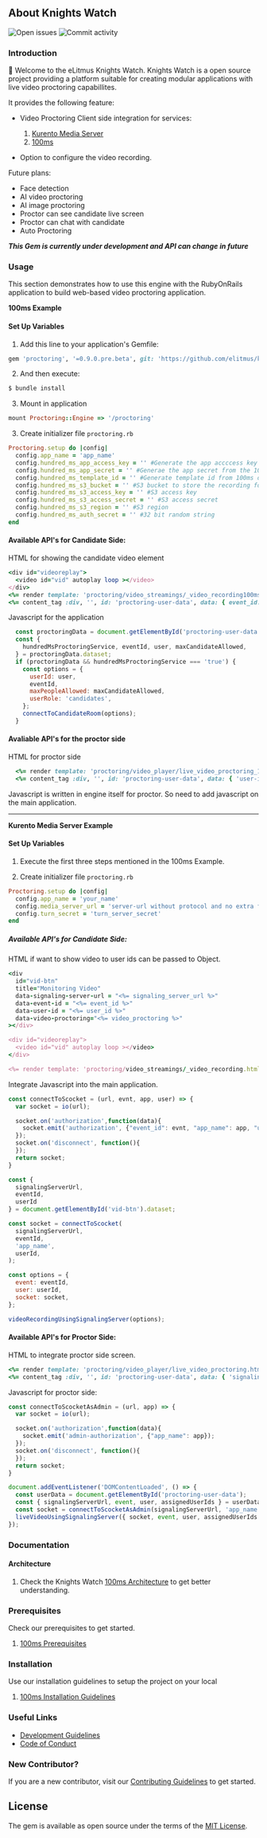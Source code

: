 ## About Knights Watch

![Open issues](https://img.shields.io/github/issues/elitmus/knights-watch)
![Commit activity](https://img.shields.io/github/commit-activity/m/elitmus/knights-watch)

### Introduction

:wave: Welcome to the eLitmus Knights Watch.  Knights Watch is a open source project providing a platform suitable for creating modular applications with live video proctoring capabillites. 

It provides the following feature:

* Video Proctoring Client side integration for services:
  
  1. [Kurento Media Server](https://www.kurento.org)
  2. [100ms](https://www.100ms.live/)

* Option to configure the video recording.

Future plans:

* Face detection
* AI video proctoring
* AI image proctoring
* Proctor can see candidate live screen
* Proctor can chat with candidate
* Auto Proctoring

***This Gem is currently under development and API can change in future***

### Usage

This section demonstrates how to use this engine with the RubyOnRails application to build web-based video proctoring application.

**100ms Example**

#### Set Up Variables

1. Add this line to your application's Gemfile:

```ruby
gem 'proctoring', '=0.9.0.pre.beta', git: 'https://github.com/elitmus/knights-watch.git'
```

2. And then execute:
```bash
$ bundle install
```

3. Mount in application

```ruby
mount Proctoring::Engine => '/proctoring'
```

3. Create initializer file `proctoring.rb`

```ruby
Proctoring.setup do |config|
  config.app_name = 'app_name'
  config.hundred_ms_app_access_key = '' #Generate the app accccess key from the 100ms dashboard
  config.hundred_ms_app_secret = '' #Generae the app secret from the 100ms dashboard
  config.hundred_ms_template_id = '' #Generate template id from 100ms dashboard
  config.hundred_ms_s3_bucket = '' #S3 bucket to store the recording fo candidates
  config.hundred_ms_s3_access_key = '' #S3 access key
  config.hundred_ms_s3_access_secret = '' #S3 access secret
  config.hundred_ms_s3_region = '' #S3 region
  config.hundred_ms_auth_secret = '' #32 bit random string
end
```

#### Available API's for Candidate Side:

HTML for showing the candidate video element

```ruby
<div id="videoreplay">
  <video id="vid" autoplay loop ></video>
</div>
<%= render template: 'proctoring/video_streamings/_video_recording100ms.html.erb'%>
<%= content_tag :div, '', id: 'proctoring-user-data', data: { event_id: 'event_code', user: 'user_id', hundred_ms_proctoring_service: true, max_candidate_allowed: '10' } %>
```

Javascript for the application

```Javascript
  const proctoringData = document.getElementById('proctoring-user-data');
  const {
    hundredMsProctoringService, eventId, user, maxCandidateAllowed,
  } = proctoringData.dataset;
  if (proctoringData && hundredMsProctoringService === 'true') {
    const options = {
      userId: user,
      eventId,
      maxPeopleAllowed: maxCandidateAllowed,
      userRole: 'candidates',
    };
    connectToCandidateRoom(options);
  }
```

#### Avaliable API's for the proctor side

HTML for proctor side

```ruby
  <%= render template: 'proctoring/video_player/live_video_proctoring_100ms.html.erb'%>
  <%= content_tag :div, '', id: 'proctoring-user-data', data: { 'user-id': 'user_id', 'event-id': 'event_code', 'max-proctor-allowed': '2' } %>
```

Javascript is written in engine itself for proctor. So need to add javascript on the main application.

---

**Kurento Media Server Example**

#### Set Up Variables

1. Execute the first three steps mentioned in the 100ms Example.

2. Create initializer file `proctoring.rb`

```ruby
Proctoring.setup do |config|
  config.app_name = 'your_name'
  config.media_server_url = 'server-url without protocol and no extra forward slashes'
  config.turn_secret = 'turn_server_secret'
end
```

##### Available API's for Candidate Side:

HTML if want to show video to user ids can be passed to Object.
```ruby
<div
  id="vid-btn"
  title="Monitoring Video"
  data-signaling-server-url = "<%= signaling_server_url %>"
  data-event-id = "<%= event_id %>"
  data-user-id = "<%= user_id %>"
  data-video-proctoring="<%= video_proctoring %>"
></div>

<div id="videoreplay">
  <video id="vid" autoplay loop ></video>
</div>

<%= render template: 'proctoring/video_streamings/_video_recording.html.erb'%>
```

Integrate Javascript into the main application.
```Javascript
const connectToScocket = (url, evnt, app, user) => {
  var socket = io(url);

  socket.on('authorization',function(data){
    socket.emit('authorization', {"event_id": evnt, "app_name": app, "user_id": user});
  });
  socket.on('disconnect', function(){
  });
  return socket;
}

const {
  signalingServerUrl,
  eventId,
  userId
} = document.getElementById('vid-btn').dataset;

const socket = connectToScocket(
  signalingServerUrl,
  eventId,
  'app_name',
  userId,
);

const options = {
  event: eventId,
  user: userId,
  socket: socket,
};

videoRecordingUsingSignalingServer(options);
```

#### Available API's for Proctor Side:

HTML to integrate proctor side screen.

```ruby
<%= render template: 'proctoring/video_player/live_video_proctoring.html.erb'%>
<%= content_tag :div, '', id: 'proctoring-user-data', data: { 'signaling-server-url': 'singaling_server_url', 'event': 'event_id', 'user': 'user_id', 'assigned_user_ids': [] }%>
```

Javascript for proctor side:

```Javascript
const connectToScocketAsAdmin = (url, app) => {
  var socket = io(url);

  socket.on('authorization',function(data){
    socket.emit('admin-authorization', {"app_name": app});
  });
  socket.on('disconnect', function(){
  });
  return socket;
}

document.addEventListener('DOMContentLoaded', () => {
  const userData = document.getElementById('proctoring-user-data');
  const { signalingServerUrl, event, user, assignedUserIds } = userData.dataset;
  const socket = connectToScocketAsAdmin(signalingServerUrl, 'app_name');
  liveVideoUsingSignalingServer({ socket, event, user, assignedUserIds });
});
```

### Documentation

#### Architecture

1. Check the Knights Watch [100ms Architecture](https://docs.google.com/presentation/d/1_CebvXEStUtx8m4Hw9DLQPK6AD8gxBKU/edit?usp=sharing&ouid=100590295233713204603&rtpof=true&sd=true) to get better understanding.


### Prerequisites

Check our prerequisites to get started.

1. [100ms Prerequisites](./docs/100ms/prerequisites.md)

### Installation

Use our installation guidelines to setup the project on your local

1. [100ms Installation Guidelines](./docs/100ms/installation.md)

### Useful Links

- [Development Guidelines](./docs/development.md)
- [Code of Conduct](./docs/code_of_conduct.md)

### New Contributor?

If you are a new contributor, visit our [Contributing Guidelines](./docs/contributing.md) to get started.

## License
The gem is available as open source under the terms of the [MIT License](https://opensource.org/licenses/MIT).